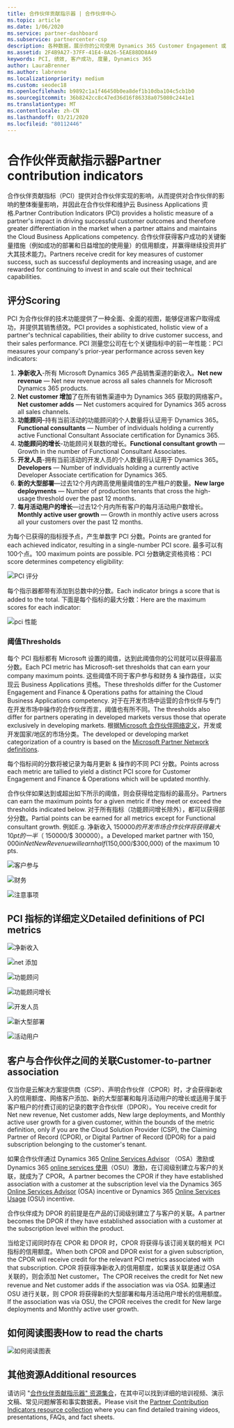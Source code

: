```yaml
---
title: 合作伙伴贡献指示器 | 合作伙伴中心
ms.topic: article
ms.date: 1/06/2020
ms.service: partner-dashboard
ms.subservice: partnercenter-csp
description: 各种数据，展示你的公司使用 Dynamics 365 Customer Engagement 或 Dynamics 365 Finance and Operations 后的情况
ms.assetid: 2F4B9A27-37FF-41E4-8A26-5EAE88DD8A49
keywords: PCI, 绩效, 客户成功, 度量, Dynamics 365
author: LauraBrenner
ms.author: labrenne
ms.localizationpriority: medium
ms.custom: seodec18
ms.openlocfilehash: b9892c1a1f46450b0ea8def1b10dba104c5cb1b0
ms.sourcegitcommit: 36b8242cc8c47ed36d16f86338a075080c2441e1
ms.translationtype: MT
ms.contentlocale: zh-CN
ms.lasthandoff: 03/21/2020
ms.locfileid: "80112446"
---
```

# <a name="partner-contribution-indicators"></a><span data-ttu-id="b2b8c-104">合作伙伴贡献指示器</span><span class="sxs-lookup"><span data-stu-id="b2b8c-104">Partner contribution indicators</span></span>

<span data-ttu-id="b2b8c-105">合作伙伴贡献指标（PCI）提供对合作伙伴实现的影响，从而提供对合作伙伴的影响的整体衡量影响，并因此在合作伙伴和维护云 Business Applications 资格.</span><span class="sxs-lookup"><span data-stu-id="b2b8c-105">Partner Contribution Indicators (PCI) provides a holistic measure of a partner's impact in driving successful customer outcomes and therefore greater differentiation in the market when a partner attains and maintains the Cloud Business Applications competency.</span></span> <span data-ttu-id="b2b8c-106">合作伙伴获得客户成功的关键衡量措施（例如成功的部署和日益增加的使用量）的信用额度，并赢得继续投资并扩大其技术能力。</span><span class="sxs-lookup"><span data-stu-id="b2b8c-106">Partners receive credit for key measures of customer success, such as successful deployments and increasing usage, and are rewarded for continuing to invest in and scale out their technical capabilities.</span></span>

## <a name="scoring"></a><span data-ttu-id="b2b8c-107">评分</span><span class="sxs-lookup"><span data-stu-id="b2b8c-107">Scoring</span></span>

<span data-ttu-id="b2b8c-108">PCI 为合作伙伴的技术功能提供了一种全面、全面的视图，能够促进客户取得成功，并提供其销售绩效。</span><span class="sxs-lookup"><span data-stu-id="b2b8c-108">PCI provides a sophisticated, holistic view of a partner's technical capabilities, their ability to drive customer success, and their sales performance.</span></span> <span data-ttu-id="b2b8c-109">PCI 测量您公司在七个关键指标中的前一年性能：</span><span class="sxs-lookup"><span data-stu-id="b2b8c-109">PCI measures your company's prior-year performance across seven key indicators:</span></span>

1. <span data-ttu-id="b2b8c-110">**净新收入**-所有 Microsoft Dynamics 365 产品销售渠道的新收入。</span><span class="sxs-lookup"><span data-stu-id="b2b8c-110">**Net new revenue** — Net new revenue across all sales channels for Microsoft Dynamics 365 products.</span></span>
2. <span data-ttu-id="b2b8c-111">**Net customer 增加**了在所有销售渠道中为 Dynamics 365 获取的网络客户。</span><span class="sxs-lookup"><span data-stu-id="b2b8c-111">**Net customer adds** — Net customers acquired for Dynamics 365 across all sales channels.</span></span>
3. <span data-ttu-id="b2b8c-112">**功能顾问**–持有当前活动的功能顾问的个人数量将认证用于 Dynamics 365。</span><span class="sxs-lookup"><span data-stu-id="b2b8c-112">**Functional consultants** — Number of individuals holding a currently active Functional Consultant Associate certification for Dynamics 365.</span></span>
4. <span data-ttu-id="b2b8c-113">**功能顾问的增长**-功能顾问关联数的增长。</span><span class="sxs-lookup"><span data-stu-id="b2b8c-113">**Functional consultant growth** — Growth in the number of Functional Consultant Associates.</span></span>
5. <span data-ttu-id="b2b8c-114">**开发人员**-拥有当前活动的开发人员的个人数量将认证用于 Dynamics 365。</span><span class="sxs-lookup"><span data-stu-id="b2b8c-114">**Developers** — Number of individuals holding a currently active Developer Associate certification for Dynamics 365.</span></span>
6. <span data-ttu-id="b2b8c-115">**新的大型部署**—过去12个月内跨高使用量阈值的生产租户的数量。</span><span class="sxs-lookup"><span data-stu-id="b2b8c-115">**New large deployments** — Number of production tenants that cross the high-usage threshold over the past 12 months.</span></span>
7. <span data-ttu-id="b2b8c-116">**每月活动用户的增长**—过去12个月内所有客户的每月活动用户数增长。</span><span class="sxs-lookup"><span data-stu-id="b2b8c-116">**Monthly active user growth** — Growth in monthly active users across all your customers over the past 12 months.</span></span>

<span data-ttu-id="b2b8c-117">为每个已获得的指标授予点，产生单数字 PCI 分数。</span><span class="sxs-lookup"><span data-stu-id="b2b8c-117">Points are granted for each achieved indicator, resulting in a single-number PCI score.</span></span> <span data-ttu-id="b2b8c-118">最多可以有100个点。</span><span class="sxs-lookup"><span data-stu-id="b2b8c-118">100 maximum points are possible.</span></span> <span data-ttu-id="b2b8c-119">PCI 分数确定资格资格：</span><span class="sxs-lookup"><span data-stu-id="b2b8c-119">PCI score determines competency eligibility:</span></span>

![PCI 评分](images/pcinew1.png)

<span data-ttu-id="b2b8c-121">每个指示器都带有添加到总数中的分数。</span><span class="sxs-lookup"><span data-stu-id="b2b8c-121">Each indicator brings a score that is added to the total.</span></span> <span data-ttu-id="b2b8c-122">下面是每个指标的最大分数：</span><span class="sxs-lookup"><span data-stu-id="b2b8c-122">Here are the maximum scores for each indicator:</span></span>

![pci 性能](images/pci/perfnew.png)

### <a name="thresholds"></a><span data-ttu-id="b2b8c-124">阈值</span><span class="sxs-lookup"><span data-stu-id="b2b8c-124">Thresholds</span></span>

<span data-ttu-id="b2b8c-125">每个 PCI 指标都有 Microsoft 设置的阈值，达到此阈值你的公司就可以获得最高分数。</span><span class="sxs-lookup"><span data-stu-id="b2b8c-125">Each PCI metric has Microsoft-set thresholds that can earn your company maximum points.</span></span> <span data-ttu-id="b2b8c-126">这些阈值不同于客户参与和财务 & 操作路径，以实现云 Business Applications 资格。</span><span class="sxs-lookup"><span data-stu-id="b2b8c-126">These thresholds differ for the Customer Engagement and Finance & Operations paths for attaining the Cloud Business Applications competency.</span></span> <span data-ttu-id="b2b8c-127">对于在开发市场中运营的合作伙伴与专门在开发市场中操作的合作伙伴而言，阈值也有所不同。</span><span class="sxs-lookup"><span data-stu-id="b2b8c-127">The thresholds also differ for partners operating in developed markets versus those that operate exclusively in developing markets.</span></span>  <span data-ttu-id="b2b8c-128">根据[Microsoft 合作伙伴网络定义](https://assetsprod.microsoft.com/mpn/mpn-developed-and-developing-countries.pdf)，开发或开发国家/地区的市场分类。</span><span class="sxs-lookup"><span data-stu-id="b2b8c-128">The developed or developing market categorization of a country is based on the [Microsoft Partner Network definitions](https://assetsprod.microsoft.com/mpn/mpn-developed-and-developing-countries.pdf).</span></span>

<span data-ttu-id="b2b8c-129">每个指标间的分数将被记录为每月更新 & 操作的不同 PCI 分数。</span><span class="sxs-lookup"><span data-stu-id="b2b8c-129">Points across each metric are tallied to yield a distinct PCI score for Customer Engagement and Finance & Operations which will be updated monthly.</span></span>

<span data-ttu-id="b2b8c-130">合作伙伴如果达到或超出如下所示的阈值，则会获得给定指标的最高分。</span><span class="sxs-lookup"><span data-stu-id="b2b8c-130">Partners can earn the maximum points for a given metric if they meet or exceed the thresholds indicated below.</span></span> <span data-ttu-id="b2b8c-131">对于所有指标（功能顾问增长除外），都可以获得部分分数。</span><span class="sxs-lookup"><span data-stu-id="b2b8c-131">Partial points can be earned for all metrics except for Functional consultant growth.</span></span> <span data-ttu-id="b2b8c-132">例如</span><span class="sxs-lookup"><span data-stu-id="b2b8c-132">E.g.</span></span> <span data-ttu-id="b2b8c-133">净新收入 $150000 的开发市场合作伙伴将获得最大 10 pt 的一半（$ 150000/$ 300000）。</span><span class="sxs-lookup"><span data-stu-id="b2b8c-133">a Developed market partner with $150,000 in Net New Revenue will earn half ($150,000/$300,000) of the maximum 10 pts.</span></span> 

![客户参与](images/pci/custengagethresh.png)

![财务](images/pci/table_2.png
)

![注意事项](images/pci/table_3.png)

## <a name="detailed-definitions-of-pci-metrics"></a><span data-ttu-id="b2b8c-137">PCI 指标的详细定义</span><span class="sxs-lookup"><span data-stu-id="b2b8c-137">Detailed definitions of PCI metrics</span></span>

![净新收入](images/pci/netnewrevenue.png)

![net 添加](images/pci/netadds.png)

![功能顾问](images/pci/funcconsult.png)

![功能顾问增长](images/pci/funcgrowth2.png)

![开发人员](images/pci/developers.png) 

![新大型部署](images/pci/largedeploy.png) 

![活动用户](images/pci/activeusers.png)



## <a name="customer-to-partner-association"></a><span data-ttu-id="b2b8c-145">客户与合作伙伴之间的关联</span><span class="sxs-lookup"><span data-stu-id="b2b8c-145">Customer-to-partner association</span></span>

<span data-ttu-id="b2b8c-146">仅当你是云解决方案提供商（CSP）、声明合作伙伴（CPOR）时，才会获得新收入的信用额度、网络客户添加、新的大型部署和每月活动用户的增长或适用于属于客户租户的付费订阅的记录的数字合作伙伴（DPOR）。</span><span class="sxs-lookup"><span data-stu-id="b2b8c-146">You receive credit for Net new revenue, Net customer adds, New large deployments, and Monthly active user growth for a given customer, within the bounds of the metric definition, only if you are the Cloud Solution Provider (CSP), the Claiming Partner of Record (CPOR), or Digital Partner of Record (DPOR) for a paid subscription belonging to the customer's tenant.</span></span>

<span data-ttu-id="b2b8c-147">如果合作伙伴通过 Dynamics 365 [Online Services Advisor](https://support.microsoft.com/en-us/help/4501560/online-services-advisor-osa-sell-incentives-faq) （OSA）激励或 Dynamics 365 [online services 使用](https://support.microsoft.com/en-us/help/4489988/online-services-usage-osu-incentives-faq)（OSU）激励，在订阅级别建立与客户的关联，就成为了 CPOR。</span><span class="sxs-lookup"><span data-stu-id="b2b8c-147">A partner becomes the CPOR if they have established association with a customer at the subscription level via the Dynamics 365 [Online Services Advisor](https://support.microsoft.com/en-us/help/4501560/online-services-advisor-osa-sell-incentives-faq) (OSA) incentive or Dynamics 365 [Online Services Usage](https://support.microsoft.com/en-us/help/4489988/online-services-usage-osu-incentives-faq) (OSU) incentive.</span></span>

<span data-ttu-id="b2b8c-148">合作伙伴成为 DPOR 的前提是在产品的订阅级别建立了与客户的关联。</span><span class="sxs-lookup"><span data-stu-id="b2b8c-148">A partner becomes the DPOR if they have established association with a customer at the subscription level within the product.</span></span>

<span data-ttu-id="b2b8c-149">当给定订阅同时存在 CPOR 和 DPOR 时，CPOR 将获得与该订阅关联的相关 PCI 指标的信用额度。</span><span class="sxs-lookup"><span data-stu-id="b2b8c-149">When both CPOR and DPOR exist for a given subscription, the CPOR will receive credit for the relevant PCI metrics associated with that subscription.</span></span> <span data-ttu-id="b2b8c-150">CPOR 将获得净新收入的信用额度，如果该关联是通过 OSA 关联的，则会添加 Net customer。</span><span class="sxs-lookup"><span data-stu-id="b2b8c-150">The CPOR receives the credit for Net new revenue and Net customer adds if the association was via OSA.</span></span> <span data-ttu-id="b2b8c-151">如果通过 OSU 进行关联，则 CPOR 将获得新的大型部署和每月活动用户增长的信用额度。</span><span class="sxs-lookup"><span data-stu-id="b2b8c-151">If the association was via OSU, the CPOR receives the credit for New large deployments and Monthly active user growth.</span></span> 

## <a name="how-to-read-the-charts"></a><span data-ttu-id="b2b8c-152">如何阅读图表</span><span class="sxs-lookup"><span data-stu-id="b2b8c-152">How to read the charts</span></span>

![如何阅读图表](images/pci/howto.png)

## <a name="additional-resources"></a><span data-ttu-id="b2b8c-154">其他资源</span><span class="sxs-lookup"><span data-stu-id="b2b8c-154">Additional resources</span></span>

<span data-ttu-id="b2b8c-155">请访问 "[合作伙伴贡献指示器" 资源集合](https://aka.ms/pcilearn)，在其中可以找到详细的培训视频、演示文稿、常见问题解答和事实数据表。</span><span class="sxs-lookup"><span data-stu-id="b2b8c-155">Please visit the [Partner Contribution Indicators resource collection](https://aka.ms/pcilearn) where you can find detailed training videos, presentations, FAQs, and fact sheets.</span></span> 




